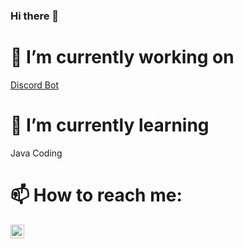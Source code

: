 ### Hi there 👋

# 🔭 I’m currently working on

[Discord Bot](https://top.gg/bot/765883439689498624)
# 🌱 I’m currently learning

Java Coding
# 📫 How to reach me:

[<img align="left" alt="codeSTACKr | YouTube" width="22px" src="https://cdn.jsdelivr.net/npm/simple-icons@v3/icons/youtube.svg" />][youtube]


[youtube]: https://youtube.com/ArhamSanooj
